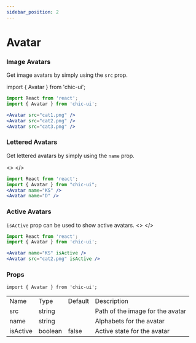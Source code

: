```yaml
---
sidebar_position: 2
---
```


# Avatar

### Image Avatars

Get image avatars by simply using the `src` prop.

import { Avatar } from 'chic-ui';

<div className="btn-group">
    <Avatar className='single' src='https://wallpaperaccess.com/full/32048.jpg' />
    <Avatar className='single' src='https://encrypted-tbn0.gstatic.com/images?q=tbn:ANd9GcSZNO3U161Gmfn4tpmvDt3j-5wQlY4CsKulAw&usqp=CAU' />
    <Avatar className='single' src='https://i.pinimg.com/originals/75/a0/5d/75a05da75d10f296932d060773fe7447.jpg' />
</div>

```jsx
import React from 'react';
import { Avatar } from 'chic-ui';

<Avatar src="cat1.png" />
<Avatar src="cat2.png" />
<Avatar src="cat3.png" />
```

### Lettered Avatars

Get lettered avatars by simply using the `name` prop.

<>
<Avatar name="KS" />
<Avatar name="D" />
</>

```jsx
import React from 'react';
import { Avatar } from "chic-ui";
<Avatar name="KS" />
<Avatar name="D" />
```

### Active Avatars

`isActive` prop can be used to show active avatars.
<>
<Avatar className='single' name='KS' isActive />
<Avatar className='single' src='https://encrypted-tbn0.gstatic.com/images?q=tbn:ANd9GcSZNO3U161Gmfn4tpmvDt3j-5wQlY4CsKulAw&usqp=CAU' isActive />
</>

```jsx
import React from 'react';
import { Avatar } from 'chic-ui';

<Avatar name="KS" isActive />
<Avatar src="cat2.png" isActive />
```

### Props

```
import { Avatar } from 'chic-ui';
```

<table>
  <tr>
     <td>Name</td>
     <td>Type</td>
     <td>Default</td>
     <td>Description</td>
  </tr>
  <tr>
    <td>src</td>
    <td>string</td>
    <td></td>
    <td>Path of the image for the avatar</td>
  </tr>
  <tr>
    <td>name</td>
    <td>string</td>
    <td></td>
    <td>Alphabets for the avatar</td>
  </tr>
  <tr>
    <td>isActive</td>
    <td>boolean</td>
    <td>false</td>
    <td>Active state for the avatar</td>
  </tr>
</table>
